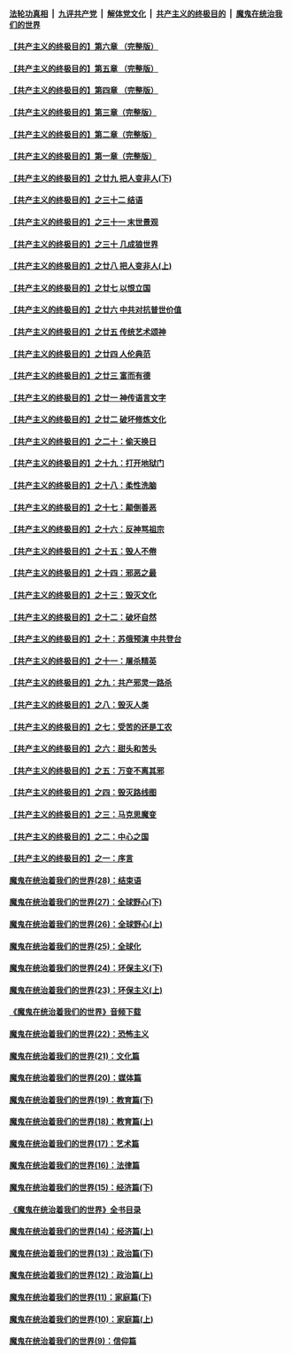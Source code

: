 ####  [法轮功真相](../../../../basic/blob/master/README.md?t=05081631) &nbsp;|&nbsp; [九评共产党](../../../../9ping.md/blob/master/README.md?t=05081631) &nbsp;|&nbsp; [解体党文化](../../../../jtdwh.md/blob/master/README.md?t=05081631)  &nbsp;|&nbsp; [共产主义的终极目的](../../../../gczydzjmd.md/blob/master/README.md?t=05081631) &nbsp;|&nbsp; [魔鬼在统治我们的世界](../../../../mgztzwmdsj.md/blob/master/README.md?t=05081631) 

#### [【共产主义的终极目的】第六章 （完整版）](../pages/nsc422/n11428913.md?t=05081631) 

#### [【共产主义的终极目的】第五章 （完整版）](../pages/nsc422/n11428912.md?t=05081631) 

#### [【共产主义的终极目的】第四章 （完整版）](../pages/nsc422/n11428907.md?t=05081631) 

#### [【共产主义的终极目的】第三章（完整版）](../pages/nsc422/n11428848.md?t=05081631) 

#### [【共产主义的终极目的】第二章（完整版）](../pages/nsc422/n11428831.md?t=05081631) 

#### [【共产主义的终极目的】第一章（完整版）](../pages/nsc422/n11417651.md?t=05081631) 

#### [【共产主义的终极目的】之廿九 把人变非人(下)](../pages/nsc422/n11344140.md?t=05081631) 

#### [【共产主义的终极目的】之三十二 结语](../pages/nsc422/n11360535.md?t=05081631) 

#### [【共产主义的终极目的】之三十一 末世景观](../pages/nsc422/n11351129.md?t=05081631) 

#### [【共产主义的终极目的】之三十 几成狼世界](../pages/nsc422/n11348280.md?t=05081631) 

#### [【共产主义的终极目的】之廿八 把人变非人(上)](../pages/nsc422/n11340492.md?t=05081631) 

#### [【共产主义的终极目的】之廿七 以恨立国](../pages/nsc422/n11336944.md?t=05081631) 

#### [【共产主义的终极目的】之廿六 中共对抗普世价值](../pages/nsc422/n11324785.md?t=05081631) 

#### [【共产主义的终极目的】之廿五 传统艺术颂神](../pages/nsc422/n11296396.md?t=05081631) 

#### [【共产主义的终极目的】之廿四 人伦典范](../pages/nsc422/n11296397.md?t=05081631) 

#### [【共产主义的终极目的】之廿三 富而有德](../pages/nsc422/n11283598.md?t=05081631) 

#### [【共产主义的终极目的】之廿一 神传语言文字](../pages/nsc422/n11263265.md?t=05081631) 

#### [【共产主义的终极目的】之廿二 破坏修炼文化](../pages/nsc422/n11245728.md?t=05081631) 

#### [【共产主义的终极目的】之二十：偷天换日](../pages/nsc422/n11238846.md?t=05081631) 

#### [【共产主义的终极目的】之十九：打开地狱门](../pages/nsc422/n11206376.md?t=05081631) 

#### [【共产主义的终极目的】之十八：柔性洗脑](../pages/nsc422/n11199994.md?t=05081631) 

#### [【共产主义的终极目的】之十七：颠倒善恶](../pages/nsc422/n11179782.md?t=05081631) 

#### [【共产主义的终极目的】之十六：反神骂祖宗](../pages/nsc422/n11166798.md?t=05081631) 

#### [【共产主义的终极目的】之十五：毁人不倦](../pages/nsc422/n11166792.md?t=05081631) 

#### [【共产主义的终极目的】之十四：邪恶之最](../pages/nsc422/n11150249.md?t=05081631) 

#### [【共产主义的终极目的】之十三：毁灭文化](../pages/nsc422/n11135227.md?t=05081631) 

#### [【共产主义的终极目的】之十二：破坏自然](../pages/nsc422/n11135214.md?t=05081631) 

#### [【共产主义的终极目的】之十：苏俄预演 中共登台](../pages/nsc422/n11118424.md?t=05081631) 

#### [【共产主义的终极目的】之十一：屠杀精英](../pages/nsc422/n11118442.md?t=05081631) 

#### [【共产主义的终极目的】之九：共产邪灵一路杀](../pages/nsc422/n11114139.md?t=05081631) 

#### [【共产主义的终极目的】之八：毁灭人类](../pages/nsc422/n11108503.md?t=05081631) 

#### [【共产主义的终极目的】之七：受苦的还是工农](../pages/nsc422/n11101809.md?t=05081631) 

#### [【共产主义的终极目的】之六：甜头和苦头](../pages/nsc422/n11096971.md?t=05081631) 

#### [【共产主义的终极目的】之五：万变不离其邪](../pages/nsc422/n11091285.md?t=05081631) 

#### [【共产主义的终极目的】之四：毁灭路线图](../pages/nsc422/n11086284.md?t=05081631) 

#### [【共产主义的终极目的】之三：马克思魔变](../pages/nsc422/n11061941.md?t=05081631) 

#### [【共产主义的终极目的】之二：中心之国](../pages/nsc422/n11047728.md?t=05081631) 

#### [【共产主义的终极目的】之一：序言](../pages/nsc422/n11086077.md?t=05081631) 

#### [魔鬼在统治着我们的世界(28)：结束语](../pages/nsc422/n10936246.md?t=05081631) 

#### [魔鬼在统治着我们的世界(27)：全球野心(下)](../pages/nsc422/n10928319.md?t=05081631) 

#### [魔鬼在统治着我们的世界(26)：全球野心(上)](../pages/nsc422/n10900318.md?t=05081631) 

#### [魔鬼在统治着我们的世界(25)：全球化](../pages/nsc422/n10788205.md?t=05081631) 

#### [魔鬼在统治着我们的世界(24)：环保主义(下)](../pages/nsc422/n10695307.md?t=05081631) 

#### [魔鬼在统治着我们的世界(23)：环保主义(上)](../pages/nsc422/n10688613.md?t=05081631) 

#### [《魔鬼在统治着我们的世界》音频下载](../pages/nsc422/n10635553.md?t=05081631) 

#### [魔鬼在统治着我们的世界(22)：恐怖主义](../pages/nsc422/n10614727.md?t=05081631) 

#### [魔鬼在统治着我们的世界(21)：文化篇](../pages/nsc422/n10597706.md?t=05081631) 

#### [魔鬼在统治着我们的世界(20)：媒体篇](../pages/nsc422/n10586579.md?t=05081631) 

#### [魔鬼在统治着我们的世界(19)：教育篇(下)](../pages/nsc422/n10564808.md?t=05081631) 

#### [魔鬼在统治着我们的世界(18)：教育篇(上)](../pages/nsc422/n10526970.md?t=05081631) 

#### [魔鬼在统治着我们的世界(17)：艺术篇](../pages/nsc422/n10499093.md?t=05081631) 

#### [魔鬼在统治着我们的世界(16)：法律篇](../pages/nsc422/n10485969.md?t=05081631) 

#### [魔鬼在统治着我们的世界(15)：经济篇(下)](../pages/nsc422/n10469975.md?t=05081631) 

#### [《魔鬼在统治着我们的世界》全书目录](../pages/nsc422/n10464261.md?t=05081631) 

#### [魔鬼在统治着我们的世界(14)：经济篇(上)](../pages/nsc422/n10457370.md?t=05081631) 

#### [魔鬼在统治着我们的世界(13)：政治篇(下)](../pages/nsc422/n10448270.md?t=05081631) 

#### [魔鬼在统治着我们的世界(12)：政治篇(上)](../pages/nsc422/n10444576.md?t=05081631) 

#### [魔鬼在统治着我们的世界(11)：家庭篇(下)](../pages/nsc422/n10440961.md?t=05081631) 

#### [魔鬼在统治着我们的世界(10)：家庭篇(上)](../pages/nsc422/n10435448.md?t=05081631) 

#### [魔鬼在统治着我们的世界(9)：信仰篇](../pages/nsc422/n10432159.md?t=05081631) 

